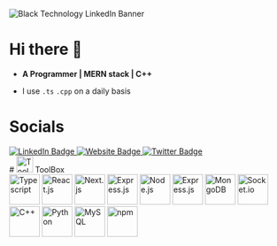 ![Black Technology LinkedIn Banner](https://github.com/Nishant891/ChatBot/assets/109356848/f2bf2609-bcfa-4c74-a045-2e2c52509638)

# Hi there 👋

- **A Programmer | MERN stack | C++**

- I use `.ts` `.cpp` on a daily basis

# Socials
<div id="badges">
  <a href="https://www.linkedin.com/in/nishant-sharma-771653245//">
    <img src="https://img.shields.io/badge/LinkedIn-blue?style=for-the-badge&logo=linkedin&logoColor=white" alt="LinkedIn Badge"/>
  </a>
  <a href="https://nishant-app.vercel.app/">
    <img src="https://imgs.search.brave.com/4bnWY2iEJQyTMMWFGKGSrU1p8kc6V8iQIXMNYWk6nbk/rs:fit:860:0:0/g:ce/aHR0cHM6Ly9jYW1v/LmdpdGh1YnVzZXJj/b250ZW50LmNvbS9i/ZGZmNTQyNTU5YzNj/MGM3NTFjMzhkY2Jh/NjhkZWMzN2MyM2Qw/NDc3ZjNiZmI0ZmIy/ZjQzZTY2N2ZiNzZm/YjE3LzY4NzQ3NDcw/NzMzYTJmMmY2OTZk/NjcyZTczNjg2OTY1/NmM2NDczMmU2OTZm/MmY3NzY1NjI3MzY5/NzQ2NTJkNzU3MDJk/NjQ2Zjc3NmUyZDY3/NzI2NTY1NmUyZDcy/NjU2NDJmNjg3NDc0/NzAyZjczNjg2OTY1/NmM2NDczMmU2OTZm/MmU3Mzc2Njc" alt="Website Badge"/>
  </a>
  <a href="https://twitter.com/Nishant48945102">
    <img src="https://img.shields.io/badge/Twitter-blue?style=for-the-badge&logo=twitter&logoColor=white" alt="Twitter Badge"/>
  </a>
</div>
# <img src="https://cdn-icons-png.flaticon.com/128/2276/2276313.png" height="30" alt="Toolbox"> ToolBox
<div>
	<img src="https://cdn.worldvectorlogo.com/logos/typescript.svg" height="55" alt="Typescript">
	<img src="https://cdn.worldvectorlogo.com/logos/react-2.svg" height="55" alt="React.js">
	<img src="https://cdn.worldvectorlogo.com/logos/next-js.svg" height="55" alt="Next.js">
	<img src="https://cdn.worldvectorlogo.com/logos/tailwindcss.svg" height="55" alt="Express.js">
	<img src="https://cdn.worldvectorlogo.com/logos/nodejs-icon.svg" height="55" alt="Node.js">
	<img src="https://cdn.worldvectorlogo.com/logos/express-109.svg" height="55" alt="Express.js">
	<img src="https://cdn.worldvectorlogo.com/logos/mongodb-icon-1.svg" height="55" alt="MongoDB">
	<img src="https://cdn.worldvectorlogo.com/logos/socket-io.svg" height="55" alt="Socket.io">
	<img src="https://cdn.worldvectorlogo.com/logos/c.svg" height="55" alt="C++">
	<img src="https://cdn.worldvectorlogo.com/logos/python-5.svg" height="55" alt="Python">
	<img src="https://cdn.worldvectorlogo.com/logos/mysql-3.svg" height="55" alt="MySQL">
	<img src="https://cdn.worldvectorlogo.com/logos/npm.svg" height="55" alt="npm">
</div>






